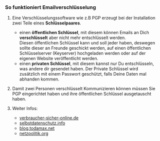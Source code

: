 
### So funktioniert Emailverschlüsselung

1. Eine Verschlüsselungssoftware wie z.B PGP erzeugt bei der Installation zwei Teile eines **Schlüsselpaares**.
    - einen **öffentlichen Schlüssel**, mit diesem können Emails an Dich **verschlüsselt** aber nicht mehr entschlüsselt werden.  
        Diesen öffentlichen Schlüssel kann und soll jeder haben, deswegen sollte dieser an Freunde geschickt werden, auf einen öffentlichen Schlüsselserver (Keyserver) hochgeladen werden oder auf der eigenen Website veröffentlicht werden.
    - einen **privaten Schlüssel**, mit diesem kannst nur Du entschlüsseln, was andere dir gesendet haben.
        Der Private Schlüssel wird zusätzlich mit einem Passwort geschützt, falls Deine Daten mal abhanden kommen.
        
2. Damit zwei Personen verschlüsselt Kommunizieren können müssen Sie PGP eingerichtet haben und ihre öffentlichen Schlüssel ausgetauscht haben.


3. Weiter Infos:
    - [verbraucher-sicher-online.de](https://www.verbraucher-sicher-online.de/artikel/e-mail-verschluesselung)
    - [selbstdatenschutz.info](http://www.selbstdatenschutz.info/e-mail_verschluesseln)
    - [blog.todamax.net](http://blog.todamax.net/2011/digitale-sicherheit-tipps-und-tricks-fuer-digital-survivalists/)
    - [netzpolitik.org](https://netzpolitik.org/2013/anleitung-so-verschlusselt-ihr-eure-e-mails-mit-pgp/)
